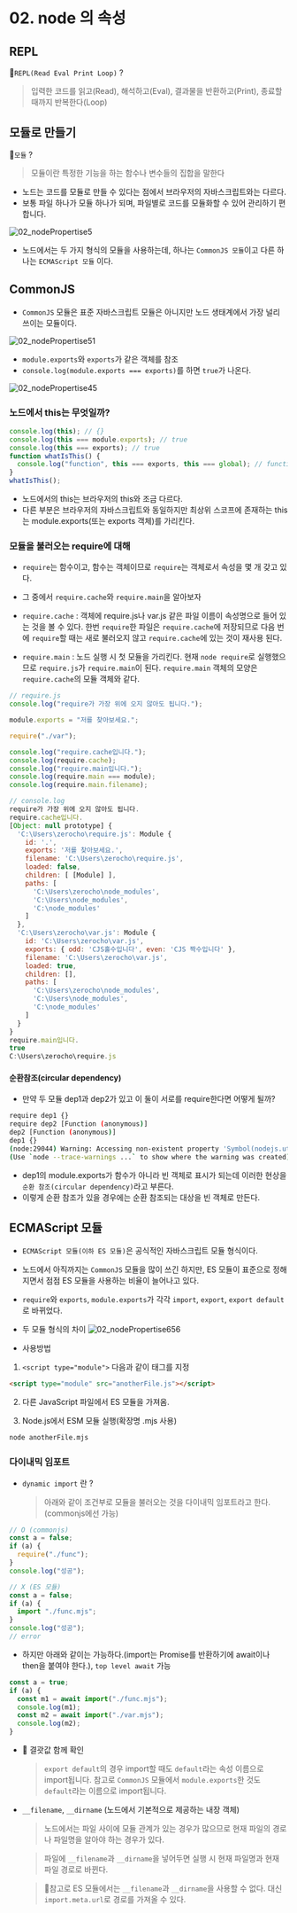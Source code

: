 # 02. node 의 속성

## REPL

🚩`REPL(Read Eval Print Loop)` ?

> 입력한 코드를 읽고(Read), 해석하고(Eval), 결과물을 반환하고(Print), 종료할 때까지 반복한다(Loop)

## 모듈로 만들기

🚩`모듈` ?

> 모듈이란 특정한 기능을 하는 함수나 변수들의 집합을 말한다

- 노드는 코드를 모듈로 만들 수 있다는 점에서 브라우저의 자바스크립트와는 다르다.
- 보통 파일 하나가 모듈 하나가 되며, 파일별로 코드를 모듈화할 수 있어 관리하기 편합니다.

![02_nodePropertise5](./img/02_nodePropertise5.png)

- 노드에서는 두 가지 형식의 모듈을 사용하는데, 하나는 `CommonJS 모듈`이고 다른 하나는 `ECMAScript 모듈` 이다.

## CommonJS

- `CommonJS` 모듈은 표준 자바스크립트 모듈은 아니지만 노드 생태계에서 가장 널리 쓰이는 모듈이다.

![02_nodePropertise51](./img/02_nodePropertise51.png)

- `module.exports`와 `exports`가 같은 객체를 참조
- `console.log(module.exports === exports)`를 하면 `true`가 나온다.

![02_nodePropertise45](./img/02_nodePropertise45.png)

### 노드에서 this는 무엇일까?

```js
console.log(this); // {}
console.log(this === module.exports); // true
console.log(this === exports); // true
function whatIsThis() {
  console.log("function", this === exports, this === global); // function false true
}
whatIsThis();
```

- 노드에서의 this는 브라우저의 this와 조금 다르다.
- 다른 부분은 브라우저의 자바스크립트와 동일하지만 최상위 스코프에 존재하는 this는 module.exports(또는 exports 객체)를 가리킨다.

### 모듈을 불러오는 require에 대해

- `require`는 함수이고, 함수는 객체이므로 `require`는 객체로서 속성을 몇 개 갖고 있다.
- 그 중에서 `require.cache`와 `require.main`을 알아보자

- `require.cache` : 객체에 require.js나 var.js 같은 파일 이름이 속성명으로 들어 있는 것을 볼 수 있다. 한번 `require`한 파일은 `require.cache`에 저장되므로 다음 번에 `require`할 때는 새로 불러오지 않고 `require.cache`에 있는 것이 재사용 된다.

- `require.main` : 노드 실행 시 첫 모듈을 가리킨다. 현재 `node require`로 실행했으므로 `require.js`가 `require.main`이 된다. `require.main` 객체의 모양은 `require.cache`의 모듈 객체와 같다.

```js
// require.js
console.log("require가 가장 위에 오지 않아도 됩니다.");

module.exports = "저를 찾아보세요.";

require("./var");

console.log("require.cache입니다.");
console.log(require.cache);
console.log("require.main입니다.");
console.log(require.main === module);
console.log(require.main.filename);
```

```js
// console.log
require가 가장 위에 오지 않아도 됩니다.
require.cache입니다.
[Object: null prototype] {
  'C:\Users\zerocho\require.js': Module {
    id: '.',
    exports: '저를 찾아보세요.',
    filename: 'C:\Users\zerocho\require.js',
    loaded: false,
    children: [ [Module] ],
    paths: [
      'C:\Users\zerocho\node_modules',
      'C:\Users\node_modules',
      'C:\node_modules'
    ]
  },
  'C:\Users\zerocho\var.js': Module {
    id: 'C:\Users\zerocho\var.js',
    exports: { odd: 'CJS홀수입니다', even: 'CJS 짝수입니다' },
    filename: 'C:\Users\zerocho\var.js',
    loaded: true,
    children: [],
    paths: [
      'C:\Users\zerocho\node_modules',
      'C:\Users\node_modules',
      'C:\node_modules'
    ]
  }
}
require.main입니다.
true
C:\Users\zerocho\require.js
```

#### 순환참조(circular dependency)

- 만약 두 모듈 dep1과 dep2가 있고 이 둘이 서로를 require한다면 어떻게 될까?

```sh
require dep1 {}
require dep2 [Function (anonymous)]
dep2 [Function (anonymous)]
dep1 {}
(node:29044) Warning: Accessing non-existent property 'Symbol(nodejs.util.inspect.custom)' of module exports inside circular dependency
(Use `node --trace-warnings ...` to show where the warning was created)
```

- dep1의 module.exports가 함수가 아니라 빈 객체로 표시가 되는데 이러한 현상을 `순환 참조(circular dependency)`라고 부른다.
- 이렇게 순환 참조가 있을 경우에는 순환 참조되는 대상을 빈 객체로 만든다.

## ECMAScript 모듈

- `ECMAScript 모듈(이하 ES 모듈)`은 공식적인 자바스크립트 모듈 형식이다.
- 노드에서 아직까지는 `CommonJS` 모듈을 많이 쓰긴 하지만, ES 모듈이 표준으로 정해지면서 점점 ES 모듈을 사용하는 비율이 늘어나고 있다.

- `require`와 `exports`, `module.exports`가 각각 `import`, `export`, `export default`로 바뀌었다.

- 두 모듈 형식의 차이
  ![02_nodePropertise656](./img/02_nodePropertise656.png)

- 사용방법

1. `<script type="module">` 다음과 같이 태그를 지정

```html
<script type="module" src="anotherFile.js"></script>
```

2. 다른 JavaScript 파일에서 ES 모듈을 가져옴.

3. Node.js에서 ESM 모듈 실행(확장명 .mjs 사용)

```sh
node anotherFile.mjs
```

### 다이내믹 임포트

- `dynamic import` 란 ?
  > 아래와 같이 조건부로 모듈을 불러오는 것을 다이내믹 임포트라고 한다.(commonjs에선 가능)

```js
// O (commonjs)
const a = false;
if (a) {
  require("./func");
}
console.log("성공");
```

```js
// X (ES 모듈)
const a = false;
if (a) {
  import "./func.mjs";
}
console.log("성공");
// error
```

- 하지만 아래와 같이는 가능하다.(import는 Promise를 반환하기에 await이나 then을 붙여야 한다.), `top level await` 가능

```js
const a = true;
if (a) {
  const m1 = await import("./func.mjs");
  console.log(m1);
  const m2 = await import("./var.mjs");
  console.log(m2);
}
```

- 🚩 결괏값 함께 확인

  > `export default`의 경우 import할 때도 `default`라는 속성 이름으로 import됩니다. 참고로 `CommonJS` 모듈에서 `module.exports`한 것도 `default`라는 이름으로 import됩니다.

- `__filename`, `__dirname` (노드에서 기본적으로 제공하는 내장 객체)

  > 노드에서는 파일 사이에 모듈 관계가 있는 경우가 많으므로 현재 파일의 경로나 파일명을 알아야 하는 경우가 있다.

  > 파일에 `__filename`과 `__dirname`을 넣어두면 실행 시 현재 파일명과 현재 파일 경로로 바뀐다.

  > 💫참고로 ES 모듈에서는 `__filename`과 `__dirname`을 사용할 수 없다. 대신 `import.meta.url`로 경로를 가져올 수 있다.
